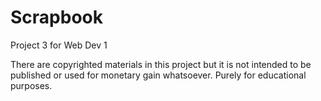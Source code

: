 # Scrapbook
Project 3 for Web Dev 1  
  
There are copyrighted materials in this project but it is not intended to be published or used for monetary gain whatsoever. Purely for educational purposes.
